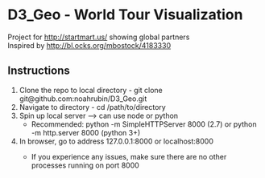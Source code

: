 # D3_Geo - World Tour Visualization
Project for http://startmart.us/ showing global partners <br>
Inspired by http://bl.ocks.org/mbostock/4183330

Instructions
----
<ol>
<li>Clone the repo to local directory - git clone git@github.com:noahrubin/D3_Geo.git</li>
<li>Navigate to directory - cd /path/to/directory</li>
<li>
Spin up local server --> can use node or python
<ul>
<li>Recommended: python -m SimpleHTTPServer 8000 (2.7) or python -m http.server 8000 (python 3+)</li>
</ul>
</li>
<li>In browser, go to address 127.0.0.1:8000 or localhost:8000</li>
<ul>
<li>If you experience any issues, make sure there are no other processes running on port 8000</li>
</ul>
</ol>
